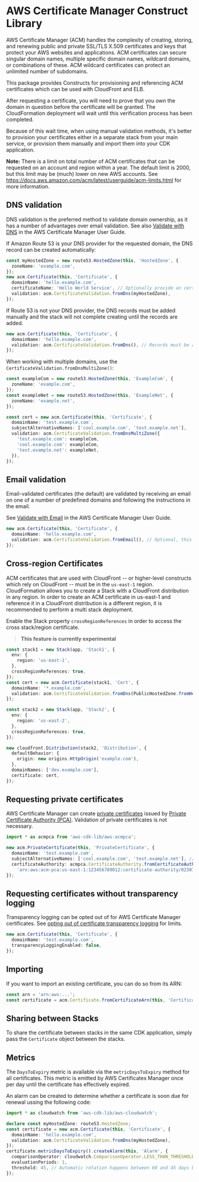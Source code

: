 # AWS Certificate Manager Construct Library



AWS Certificate Manager (ACM) handles the complexity of creating, storing, and renewing public and private SSL/TLS X.509 certificates and keys that
protect your AWS websites and applications. ACM certificates can secure singular domain names, multiple specific domain names, wildcard domains, or
combinations of these. ACM wildcard certificates can protect an unlimited number of subdomains.

This package provides Constructs for provisioning and referencing ACM certificates which can be used with CloudFront and ELB.

After requesting a certificate, you will need to prove that you own the
domain in question before the certificate will be granted. The CloudFormation
deployment will wait until this verification process has been completed.

Because of this wait time, when using manual validation methods, it's better
to provision your certificates either in a separate stack from your main
service, or provision them manually and import them into your CDK application.

**Note:** There is a limit on total number of ACM certificates that can be requested on an account and region within a year.
The default limit is 2000, but this limit may be (much) lower on new AWS accounts.
See https://docs.aws.amazon.com/acm/latest/userguide/acm-limits.html for more information.

## DNS validation

DNS validation is the preferred method to validate domain ownership, as it has a number of advantages over email validation.
See also [Validate with DNS](https://docs.aws.amazon.com/acm/latest/userguide/gs-acm-validate-dns.html)
in the AWS Certificate Manager User Guide.

If Amazon Route 53 is your DNS provider for the requested domain, the DNS record can be
created automatically:

```ts
const myHostedZone = new route53.HostedZone(this, 'HostedZone', {
  zoneName: 'example.com',
});
new acm.Certificate(this, 'Certificate', {
  domainName: 'hello.example.com',
  certificateName: 'Hello World Service', // Optionally provide an certificate name
  validation: acm.CertificateValidation.fromDns(myHostedZone),
});
```

If Route 53 is not your DNS provider, the DNS records must be added manually and the stack will not complete
creating until the records are added.

```ts
new acm.Certificate(this, 'Certificate', {
  domainName: 'hello.example.com',
  validation: acm.CertificateValidation.fromDns(), // Records must be added manually
});
```

When working with multiple domains, use the `CertificateValidation.fromDnsMultiZone()`:

```ts
const exampleCom = new route53.HostedZone(this, 'ExampleCom', {
  zoneName: 'example.com',
});
const exampleNet = new route53.HostedZone(this, 'ExampleNet', {
  zoneName: 'example.net',
});

const cert = new acm.Certificate(this, 'Certificate', {
  domainName: 'test.example.com',
  subjectAlternativeNames: ['cool.example.com', 'test.example.net'],
  validation: acm.CertificateValidation.fromDnsMultiZone({
    'test.example.com': exampleCom,
    'cool.example.com': exampleCom,
    'test.example.net': exampleNet,
  }),
});
```

## Email validation

Email-validated certificates (the default) are validated by receiving an
email on one of a number of predefined domains and following the instructions
in the email.

See [Validate with Email](https://docs.aws.amazon.com/acm/latest/userguide/gs-acm-validate-email.html)
in the AWS Certificate Manager User Guide.

```ts
new acm.Certificate(this, 'Certificate', {
  domainName: 'hello.example.com',
  validation: acm.CertificateValidation.fromEmail(), // Optional, this is the default
});
```

## Cross-region Certificates

ACM certificates that are used with CloudFront -- or higher-level constructs which rely on CloudFront -- must be in the `us-east-1` region.
CloudFormation allows you to create a Stack with a CloudFront distribution in any region. In order
to create an ACM certificate in us-east-1 and reference it in a CloudFront distribution is a
different region, it is recommended to perform a multi stack deployment.

Enable the Stack property `crossRegionReferences`
in order to access the cross stack/region certificate.

> **This feature is currently experimental**

```ts
const stack1 = new Stack(app, 'Stack1', {
  env: {
    region: 'us-east-1',
  },
  crossRegionReferences: true,
});
const cert = new acm.Certificate(stack1, 'Cert', {
  domainName: '*.example.com',
  validation: acm.CertificateValidation.fromDns(PublicHostedZone.fromHostedZoneId(stack1, 'Zone', 'ZONE_ID')),
});

const stack2 = new Stack(app, 'Stack2', {
  env: {
    region: 'us-east-2',
  },
  crossRegionReferences: true,
});

new cloudfront.Distribution(stack2, 'Distribution', {
  defaultBehavior: {
    origin: new origins.HttpOrigin('example.com'),
  },
  domainNames: ['dev.example.com'],
  certificate: cert,
});
```

## Requesting private certificates

AWS Certificate Manager can create [private certificates](https://docs.aws.amazon.com/acm/latest/userguide/gs-acm-request-private.html) issued by [Private Certificate Authority (PCA)](https://docs.aws.amazon.com/acm-pca/latest/userguide/PcaWelcome.html). Validation of private certificates is not necessary.

```ts
import * as acmpca from 'aws-cdk-lib/aws-acmpca';

new acm.PrivateCertificate(this, 'PrivateCertificate', {
  domainName: 'test.example.com',
  subjectAlternativeNames: ['cool.example.com', 'test.example.net'], // optional
  certificateAuthority: acmpca.CertificateAuthority.fromCertificateAuthorityArn(this, 'CA',
    'arn:aws:acm-pca:us-east-1:123456789012:certificate-authority/023077d8-2bfa-4eb0-8f22-05c96deade77'),
});
```

## Requesting certificates without transparency logging

Transparency logging can be opted out of for AWS Certificate Manager certificates. See [opting out of certificate transparency logging](https://docs.aws.amazon.com/acm/latest/userguide/acm-bestpractices.html#best-practices-transparency) for limits.

```ts
new acm.Certificate(this, 'Certificate', {
  domainName: 'test.example.com',
  transparencyLoggingEnabled: false,
});
```

## Importing

If you want to import an existing certificate, you can do so from its ARN:

```ts
const arn = 'arn:aws:...';
const certificate = acm.Certificate.fromCertificateArn(this, 'Certificate', arn);
```

## Sharing between Stacks

To share the certificate between stacks in the same CDK application, simply
pass the `Certificate` object between the stacks.

## Metrics

The `DaysToExpiry` metric is available via the `metricDaysToExpiry` method for
all certificates. This metric is emitted by AWS Certificates Manager once per
day until the certificate has effectively expired.

An alarm can be created to determine whether a certificate is soon due for
renewal ussing the following code:

```ts
import * as cloudwatch from 'aws-cdk-lib/aws-cloudwatch';

declare const myHostedZone: route53.HostedZone;
const certificate = new acm.Certificate(this, 'Certificate', {
  domainName: 'hello.example.com',
  validation: acm.CertificateValidation.fromDns(myHostedZone),
});
certificate.metricDaysToExpiry().createAlarm(this, 'Alarm', {
  comparisonOperator: cloudwatch.ComparisonOperator.LESS_THAN_THRESHOLD,
  evaluationPeriods: 1,
  threshold: 45, // Automatic rotation happens between 60 and 45 days before expiry
});
```
